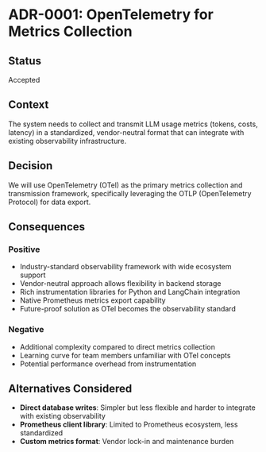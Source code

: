 # ADR-0001: OpenTelemetry for Metrics Collection

## Status
Accepted

## Context
The system needs to collect and transmit LLM usage metrics (tokens, costs, latency) in a standardized, vendor-neutral format that can integrate with existing observability infrastructure.

## Decision
We will use OpenTelemetry (OTel) as the primary metrics collection and transmission framework, specifically leveraging the OTLP (OpenTelemetry Protocol) for data export.

## Consequences

### Positive
- Industry-standard observability framework with wide ecosystem support
- Vendor-neutral approach allows flexibility in backend storage
- Rich instrumentation libraries for Python and LangChain integration
- Native Prometheus metrics export capability
- Future-proof solution as OTel becomes the observability standard

### Negative
- Additional complexity compared to direct metrics collection
- Learning curve for team members unfamiliar with OTel concepts
- Potential performance overhead from instrumentation

## Alternatives Considered
- **Direct database writes**: Simpler but less flexible and harder to integrate with existing observability
- **Prometheus client library**: Limited to Prometheus ecosystem, less standardized
- **Custom metrics format**: Vendor lock-in and maintenance burden